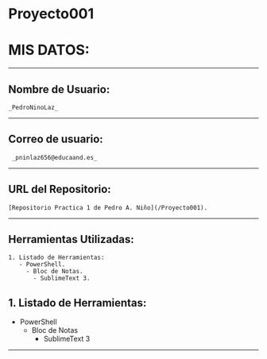 ﻿# Proyecto001
# **MIS DATOS:**
---
## Nombre de Usuario: 
	
	_PedroNinoLaz_
---
## **Correo de usuario:**
	
	 _pninlaz656@educaand.es_
---
## **URL del Repositorio:** 

	[Repositorio Practica 1 de Pedro A. Niño](/Proyecto001).
---	
## **Herramientas Utilizadas:**
	1. Listado de Herramientas:
	   - PowerShell.
	     - Bloc de Notas.
	       - SublimeText 3.
## **1. Listado de Herramientas:**
   - PowerShell
     - Bloc de Notas
       - SublimeText 3
---
	
